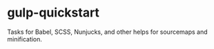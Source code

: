 # gulp-quickstart
Tasks for Babel, SCSS, Nunjucks, and other helps for sourcemaps and minification.
